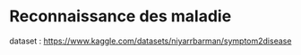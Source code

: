 # Reconnaissance des maladie
dataset : https://www.kaggle.com/datasets/niyarrbarman/symptom2disease
